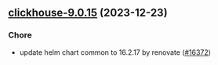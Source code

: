 

## [clickhouse-9.0.15](https://github.com/truecharts/charts/compare/clickhouse-9.0.14...clickhouse-9.0.15) (2023-12-23)

### Chore

- update helm chart common to 16.2.17 by renovate ([#16372](https://github.com/truecharts/charts/issues/16372))
  
  
